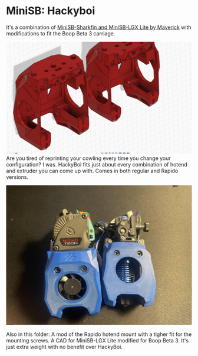 # MiniSB: Hackyboi
It's a combination of [MiniSB-Sharkfin and MiniSB-LGX Lite by Maverick](https://github.com/VoronDesign/VoronUsers/tree/master/printer_mods/Maverick) with modifications to fit the Boop Beta 3 carriage.  

![CAD Screenshot](Images/MiniSB_Hackyboi.png?raw=true "Hackyboi screenshot from CAD")
Are you tired of reprinting your cowling every time you change your configuration? I was. 
HackyBoi fits just about every combination of hotend and extruder you can come up with.
Comes in both regular and Rapido versions. 

![Hackyboi Regular and Rapido](Images/HackyBoi_Family.jpg?raw=true "Hackyboi with extruders attached")

Also in this folder: 
A mod of the Rapido hotend mount with a tigher fit for the mounting screws.
A CAD for MiniSB-LGX Lite modified for Boop Beta 3. It's just extra weight with no benefit over HackyBoi. 
